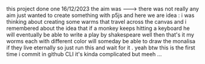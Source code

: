 this project done one 16/12/2023
the aim was ---> there was not really any aim just wanted to create something with p5js 
and here we are 
idea : i was thinking about creating some warms that travel across the canvas 
and i remembered about the idea that if a monkey keeps hitting a keyboard he will eventually be able to write a play by shakespeare
well then that's it my worms each with different color will someday be able to draw the monalisa if they live eternally so just run this and wait for it .
yeah btw this is the first time i commit in github CLI it's kinda complicated but meeh ...
